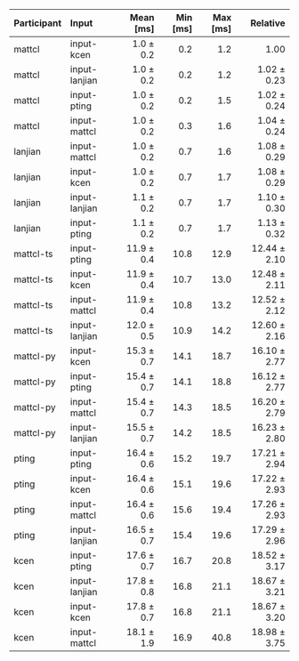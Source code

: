 | Participant | Input | Mean [ms] | Min [ms] | Max [ms] | Relative |
|:---|:---|---:|---:|---:|---:|
| mattcl | input-kcen | 1.0 ± 0.2 | 0.2 | 1.2 | 1.00 |
| mattcl | input-lanjian | 1.0 ± 0.2 | 0.2 | 1.2 | 1.02 ± 0.23 |
| mattcl | input-pting | 1.0 ± 0.2 | 0.2 | 1.5 | 1.02 ± 0.24 |
| mattcl | input-mattcl | 1.0 ± 0.2 | 0.3 | 1.6 | 1.04 ± 0.24 |
| lanjian | input-mattcl | 1.0 ± 0.2 | 0.7 | 1.6 | 1.08 ± 0.29 |
| lanjian | input-kcen | 1.0 ± 0.2 | 0.7 | 1.7 | 1.08 ± 0.29 |
| lanjian | input-lanjian | 1.1 ± 0.2 | 0.7 | 1.7 | 1.10 ± 0.30 |
| lanjian | input-pting | 1.1 ± 0.2 | 0.7 | 1.7 | 1.13 ± 0.32 |
| mattcl-ts | input-pting | 11.9 ± 0.4 | 10.8 | 12.9 | 12.44 ± 2.10 |
| mattcl-ts | input-kcen | 11.9 ± 0.4 | 10.7 | 13.0 | 12.48 ± 2.11 |
| mattcl-ts | input-mattcl | 11.9 ± 0.4 | 10.8 | 13.2 | 12.52 ± 2.12 |
| mattcl-ts | input-lanjian | 12.0 ± 0.5 | 10.9 | 14.2 | 12.60 ± 2.16 |
| mattcl-py | input-kcen | 15.3 ± 0.7 | 14.1 | 18.7 | 16.10 ± 2.77 |
| mattcl-py | input-pting | 15.4 ± 0.7 | 14.1 | 18.8 | 16.12 ± 2.77 |
| mattcl-py | input-mattcl | 15.4 ± 0.7 | 14.3 | 18.5 | 16.20 ± 2.79 |
| mattcl-py | input-lanjian | 15.5 ± 0.7 | 14.2 | 18.5 | 16.23 ± 2.80 |
| pting | input-pting | 16.4 ± 0.6 | 15.2 | 19.7 | 17.21 ± 2.94 |
| pting | input-kcen | 16.4 ± 0.6 | 15.1 | 19.6 | 17.22 ± 2.93 |
| pting | input-mattcl | 16.4 ± 0.6 | 15.6 | 19.4 | 17.26 ± 2.93 |
| pting | input-lanjian | 16.5 ± 0.7 | 15.4 | 19.6 | 17.29 ± 2.96 |
| kcen | input-pting | 17.6 ± 0.7 | 16.7 | 20.8 | 18.52 ± 3.17 |
| kcen | input-lanjian | 17.8 ± 0.8 | 16.8 | 21.1 | 18.67 ± 3.21 |
| kcen | input-kcen | 17.8 ± 0.7 | 16.8 | 21.1 | 18.67 ± 3.20 |
| kcen | input-mattcl | 18.1 ± 1.9 | 16.9 | 40.8 | 18.98 ± 3.75 |
